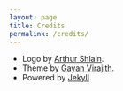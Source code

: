 ```yaml
---
layout: page
title: Credits
permalink: /credits/
---
```


<div>
  <ul>
    <li>
      Logo by <a href="https://thenounproject.com/search/?q=terminal&i=59654">Arthur Shlain</a>.
    </li>
    <li>
       Theme by <a href="http://gayan.me" target="_blank">Gayan Virajith</a>.
    </li>
    <li>
       Powered by <a href="http://jekyllrb.com" target="_blank">Jekyll</a>.
    </li>
  </ul>
</div>
